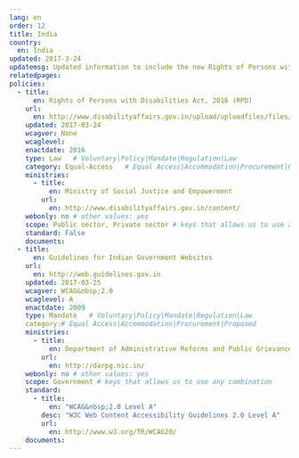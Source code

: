 ```yaml
---
lang: en
order: 12
title: India
country:
  en: India
updated: 2017-3-24
updatemsg: Updated information to include the new Rights of Persons with Disabilities Act passed in December 2016.
relatedpages:
policies:
  - title:
      en: Rights of Persons with Disabilities Act, 2016 (RPD)
    url:
      en: http://www.disabilityaffairs.gov.in/upload/uploadfiles/files/RPWD%20ACT%202016.pdf
    updated: 2017-03-24
    wcagver: None
    wcaglevel:
    enactdate: 2016
    type: Law   # Voluntary|Policy|Mandate|Regulation|Law
    category: Equal-Access   # Equal Access|Accommodation|Procurement|Proposed
    ministries:
      - title:
          en: Ministry of Social Justice and Empowerment
        url:
          en: http://www.disabilityaffairs.gov.in/content/
    webonly: no # other values: yes
    scope: Public sector, Private sector # keys that allows us to use any combination
    standard: False
    documents:
  - title:
      en: Guidelines for Indian Government Websites
    url:
      en: http://web.guidelines.gov.in
    updated: 2017-03-25
    wcagver: WCAG&nbsp;2.0
    wcaglevel: A
    enactdate: 2009
    type: Mandate   # Voluntary|Policy|Mandate|Regulation|Law
    category:# Equal Access|Accommodation|Procurement|Proposed
    ministries:
      - title:
          en: Department of Administrative Reforms and Public Grievances
        url:
          en: http://darpg.nic.in/
    webonly: no # other values: yes
    scope: Government # keys that allows us to use any combination
    standard:
      - title:
          en: "WCAG&nbsp;2.0 Level A"
        desc: "W3C Web Content Accessibility Guidelines 2.0 Level A"
        url:
          en: http://www.w3.org/TR/WCAG20/
    documents:
---
```

